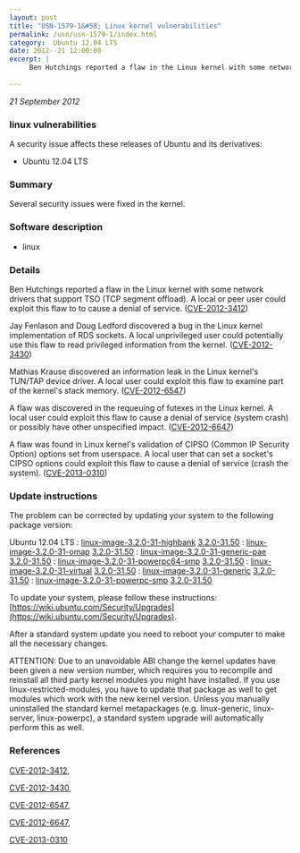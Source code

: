 ```yaml
---
layout: post
title: "USN-1579-1&#58; Linux kernel vulnerabilities"
permalink: /usn/usn-1579-1/index.html
category:  Ubuntu 12.04 LTS
date: 2012--21 12:00:00
excerpt: |
     Ben Hutchings reported a flaw in the Linux kernel with some network drivers that support TSO (TCP segment offload). A local or peer user could exploit this flaw to to cause a denial of service. ([CVE-2012-3412](http://people.ubuntu.com/~ubuntu-security/cve/CVE-2012-3412))
    
--- 
```

 
 

*21 September 2012*

### linux vulnerabilities

A security issue affects these releases of Ubuntu and its derivatives:

* Ubuntu 12.04 LTS

### Summary

Several security issues were fixed in the kernel. 

### Software description

* linux 

### Details

 Ben Hutchings reported a flaw in the Linux kernel with some network drivers that support TSO (TCP segment offload). A local or peer user could exploit this flaw to to cause a denial of service. ([CVE-2012-3412](http://people.ubuntu.com/~ubuntu-security/cve/CVE-2012-3412))

Jay Fenlason and Doug Ledford discovered a bug in the Linux kernel implementation of RDS sockets. A local unprivileged user could potentially use this flaw to read privileged information from the kernel. ([CVE-2012-3430](http://people.ubuntu.com/~ubuntu-security/cve/CVE-2012-3430))

Mathias Krause discovered an information leak in the Linux kernel&#39;s TUN/TAP device driver. A local user could exploit this flaw to examine part of the kernel&#39;s stack memory. ([CVE-2012-6547](http://people.ubuntu.com/~ubuntu-security/cve/CVE-2012-6547))

A flaw was discovered in the requeuing of futexes in the Linux kernel. A local user could exploit this flaw to cause a denial of service (system crash) or possibly have other unspecified impact. ([CVE-2012-6647](http://people.ubuntu.com/~ubuntu-security/cve/CVE-2012-6647))

A flaw was found in Linux kernel&#39;s validation of CIPSO (Common IP Security Option) options set from userspace. A local user that can set a socket&#39;s CIPSO options could exploit this flaw to cause a denial of service (crash the system). ([CVE-2013-0310](http://people.ubuntu.com/~ubuntu-security/cve/CVE-2013-0310)) 

### Update instructions

The problem can be corrected by updating your system to the following package version:

Ubuntu 12.04 LTS
 : [linux-image-3.2.0-31-highbank](https://launchpad.net/ubuntu/+source/linux) <span> [3.2.0-31.50](https://launchpad.net/ubuntu/+source/linux/3.2.0-31.50) </span> 
 : [linux-image-3.2.0-31-omap](https://launchpad.net/ubuntu/+source/linux) <span> [3.2.0-31.50](https://launchpad.net/ubuntu/+source/linux/3.2.0-31.50) </span> 
 : [linux-image-3.2.0-31-generic-pae](https://launchpad.net/ubuntu/+source/linux) <span> [3.2.0-31.50](https://launchpad.net/ubuntu/+source/linux/3.2.0-31.50) </span> 
 : [linux-image-3.2.0-31-powerpc64-smp](https://launchpad.net/ubuntu/+source/linux) <span> [3.2.0-31.50](https://launchpad.net/ubuntu/+source/linux/3.2.0-31.50) </span> 
 : [linux-image-3.2.0-31-virtual](https://launchpad.net/ubuntu/+source/linux) <span> [3.2.0-31.50](https://launchpad.net/ubuntu/+source/linux/3.2.0-31.50) </span> 
 : [linux-image-3.2.0-31-generic](https://launchpad.net/ubuntu/+source/linux) <span> [3.2.0-31.50](https://launchpad.net/ubuntu/+source/linux/3.2.0-31.50) </span> 
 : [linux-image-3.2.0-31-powerpc-smp](https://launchpad.net/ubuntu/+source/linux) <span> [3.2.0-31.50](https://launchpad.net/ubuntu/+source/linux/3.2.0-31.50) </span> 

To update your system, please follow these instructions: [https://wiki.ubuntu.com/Security/Upgrades](https://wiki.ubuntu.com/Security/Upgrades).

After a standard system update you need to reboot your computer to make all the necessary changes.

ATTENTION: Due to an unavoidable ABI change the kernel updates have been given a new version number, which requires you to recompile and reinstall all third party kernel modules you might have installed. If you use linux-restricted-modules, you have to update that package as well to get modules which work with the new kernel version. Unless you manually uninstalled the standard kernel metapackages (e.g. linux-generic, linux-server, linux-powerpc), a standard system upgrade will automatically perform this as well. 

### References

 
 [CVE-2012-3412](http://people.ubuntu.com/~ubuntu-security/cve/CVE-2012-3412), 

 [CVE-2012-3430](http://people.ubuntu.com/~ubuntu-security/cve/CVE-2012-3430), 

 [CVE-2012-6547](http://people.ubuntu.com/~ubuntu-security/cve/CVE-2012-6547), 

 [CVE-2012-6647](http://people.ubuntu.com/~ubuntu-security/cve/CVE-2012-6647), 

 [CVE-2013-0310](http://people.ubuntu.com/~ubuntu-security/cve/CVE-2013-0310)
 

